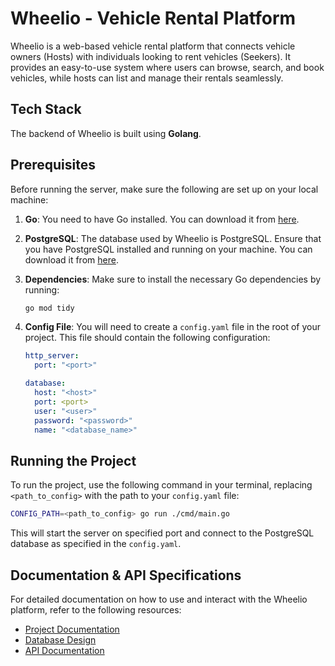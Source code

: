 # Wheelio - Vehicle Rental Platform

Wheelio is a web-based vehicle rental platform that connects vehicle owners (Hosts) with individuals looking to rent vehicles (Seekers). It provides an easy-to-use system where users can browse, search, and book vehicles, while hosts can list and manage their rentals seamlessly.

## Tech Stack

The backend of Wheelio is built using **Golang**.

## Prerequisites

Before running the server, make sure the following are set up on your local machine:

1. **Go**: You need to have Go installed. You can download it from [here](https://golang.org/dl/).

2. **PostgreSQL**: The database used by Wheelio is PostgreSQL. Ensure that you have PostgreSQL installed and running on your machine. You can download it from [here](https://www.postgresql.org/download/).

3. **Dependencies**: Make sure to install the necessary Go dependencies by running:

   ```bash
   go mod tidy
   ```

4. **Config File**: You will need to create a `config.yaml` file in the root of your project. This file should contain the following configuration:

   ```yaml
   http_server:
     port: "<port>"

   database:
     host: "<host>"
     port: <port>
     user: "<user>"
     password: "<password>"
     name: "<database_name>"
   ```

## Running the Project

To run the project, use the following command in your terminal, replacing `<path_to_config>` with the path to your `config.yaml` file:

```bash
CONFIG_PATH=<path_to_config> go run ./cmd/main.go
```

This will start the server on specified port and connect to the PostgreSQL database as specified in the `config.yaml`.

## Documentation & API Specifications

For detailed documentation on how to use and interact with the Wheelio platform, refer to the following resources:

- [Project Documentation](https://docs.google.com/document/d/1xJxXwMktZdJV5oL5-BbTV6OijxDA9YYbmJcUkTxlrzo/edit?usp=sharing)
- [Database Design](https://dbdesigner.page.link/NAdzRdjJupoQnrWr7)
- [API Documentation](https://docs.google.com/document/d/1-BbK0nP2Gr1HfhBD4yzl2J26sCiVC2G_GoewYPo6H8U/edit?usp=sharing)
